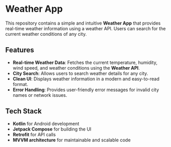 # Weather App

This repository contains a simple and intuitive **Weather App** that provides real-time weather information using a weather API. Users can search for the current weather conditions of any city.

## Features

- **Real-time Weather Data**: Fetches the current temperature, humidity, wind speed, and weather conditions using the **Weather API**.
- **City Search**: Allows users to search weather details for any city.
- **Clean UI**: Displays weather information in a modern and easy-to-read format.
- **Error Handling**: Provides user-friendly error messages for invalid city names or network issues.

## Tech Stack

- **Kotlin** for Android development
- **Jetpack Compose** for building the UI
- **Retrofit** for API calls
- **MVVM architecture** for maintainable and scalable code

